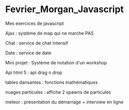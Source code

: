 # Fevrier_Morgan_Javascript
Mes exercices de javascript



Ajax : système de map qui ne marche PAS

Chat : service de chat intensif

Date : service de date 

Mini projet : Système de notation d'un workshop

Api html 5 : api drag n drop

tables dansantes : fonctions mathématiques

nuages particules : affiche 2 spawns de particules 

meteor : présentation du démarrage + interview en ligne
